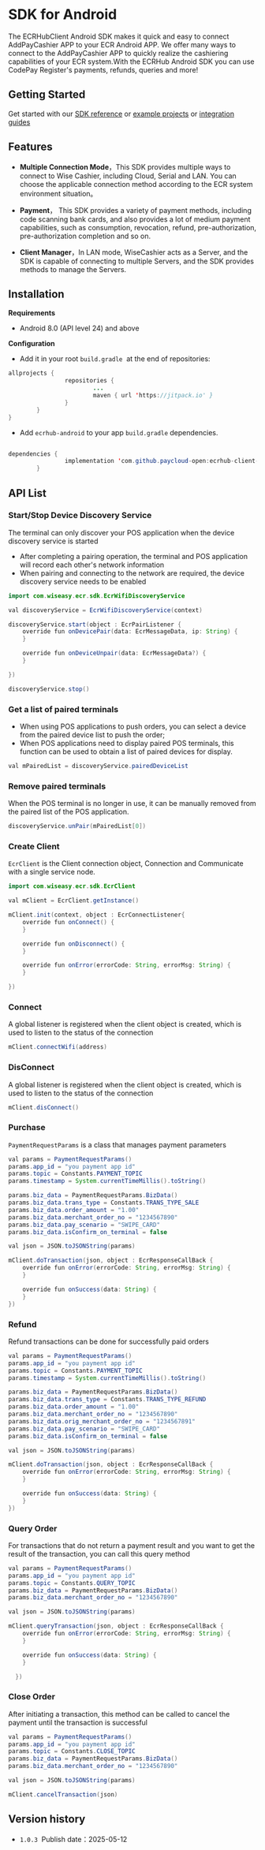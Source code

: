 # SDK for Android
The ECRHubClient Android SDK makes it quick and easy to connect AddPayCashier APP to your ECR Android APP. We offer many ways to connect to the AddPayCashier APP to quickly realize the cashiering capabilities of your ECR system.With the ECRHub Android SDK you can use CodePay Register's payments, refunds, queries and more!
## Getting Started
Get started with our [SDK reference](https://github.com/paycloud-open/ecr-hub-client-sdk-android/tree/main/wisecashier_ecr_sdk) or [example projects](https://github.com/paycloud-open/ecr-hub-client-sdk-android) or [integration guides](./posDevGuidelines)


## Features

* **Multiple Connection Mode**，This SDK provides multiple ways to connect to Wise Cashier, including Cloud, Serial and LAN. You can choose the applicable connection method according to the ECR system environment situation。

* **Payment**， This SDK provides a variety of payment methods, including code scanning bank cards, and also provides a lot of medium payment capabilities, such as consumption, revocation, refund, pre-authorization, pre-authorization completion and so on.
* **Client Manager**，In LAN mode, WiseCashier acts as a Server, and the SDK is capable of connecting to multiple Servers, and the SDK provides methods to manage the Servers.



## Installation
**Requirements**

* Android 8.0 (API level 24) and above

**Configuration**
* Add it in your root `build.gradle`  at the end of repositories:
```java
allprojects {
                repositories {
                        ...
                        maven { url 'https://jitpack.io' }
                }
        }
}
```
* Add `ecrhub-android` to your app `build.gradle` dependencies.

```java

dependencies {
                implementation 'com.github.paycloud-open:ecrhub-client-sdk-android:1.0.4'
        }
```

## API List

### Start/Stop Device Discovery Service

The terminal can only discover your POS application when the device discovery service is started

- After completing a pairing operation, the terminal and POS application will record each other's network information
- When pairing and connecting to the network are required, the device discovery service needs to be enabled

```java
import com.wiseasy.ecr.sdk.EcrWifiDiscoveryService

val discoveryService = EcrWifiDiscoveryService(context)

discoveryService.start(object : EcrPairListener {
    override fun onDevicePair(data: EcrMessageData, ip: String) {
    }

    override fun onDeviceUnpair(data: EcrMessageData?) {
    }

})

discoveryService.stop()
```

### Get a list of paired terminals

- When using POS applications to push orders, you can select a device from the paired device list to push the order;
- When POS applications need to display paired POS terminals, this function can be used to obtain a list of paired devices for display.

```java
val mPairedList = discoveryService.pairedDeviceList
```

### Remove paired terminals

When the POS terminal is no longer in use, it can be manually removed from the paired list of the POS application.

```java
discoveryService.unPair(mPairedList[0])
```

### 

### Create Client

`EcrClient` is the Client connection object, Connection and Communicate with a single service node.

```java
import com.wiseasy.ecr.sdk.EcrClient

val mClient = EcrClient.getInstance()

mClient.init(context, object : EcrConnectListener{
    override fun onConnect() {
    }

    override fun onDisconnect() {
    }

    override fun onError(errorCode: String, errorMsg: String) {
    }

}) 
```
### Connect
  A global listener is registered when the client object is created, which is used to listen to the status of the connection
  ```java
mClient.connectWifi(address)
  ```
### DisConnect
A global listener is registered when the client object is created, which is used to listen to the status of the connection
```java
mClient.disConnect()
```
### Purchase
 `PaymentRequestParams` is a class that manages payment parameters
```java
val params = PaymentRequestParams()
params.app_id = "you payment app id"
params.topic = Constants.PAYMENT_TOPIC
params.timestamp = System.currentTimeMillis().toString()

params.biz_data = PaymentRequestParams.BizData()
params.biz_data.trans_type = Constants.TRANS_TYPE_SALE
params.biz_data.order_amount = "1.00"
params.biz_data.merchant_order_no = "1234567890"
params.biz_data.pay_scenario = "SWIPE_CARD"
params.biz_data.isConfirm_on_terminal = false

val json = JSON.toJSONString(params)

mClient.doTransaction(json, object : EcrResponseCallBack {
    override fun onError(errorCode: String, errorMsg: String) {
    }

    override fun onSuccess(data: String) {
    }
})
```
### Refund
Refund transactions can be done for successfully paid orders
```java
val params = PaymentRequestParams()
params.app_id = "you payment app id"
params.topic = Constants.PAYMENT_TOPIC
params.timestamp = System.currentTimeMillis().toString()

params.biz_data = PaymentRequestParams.BizData()
params.biz_data.trans_type = Constants.TRANS_TYPE_REFUND
params.biz_data.order_amount = "1.00"
params.biz_data.merchant_order_no = "1234567890"
params.biz_data.orig_merchant_order_no = "1234567891"
params.biz_data.pay_scenario = "SWIPE_CARD"
params.biz_data.isConfirm_on_terminal = false

val json = JSON.toJSONString(params)

mClient.doTransaction(json, object : EcrResponseCallBack {
    override fun onError(errorCode: String, errorMsg: String) {
    }

    override fun onSuccess(data: String) {
    }
})
```

### Query Order
For transactions that do not return a payment result and you want to get the result of the transaction, you can call this query method
```java
val params = PaymentRequestParams()
params.app_id = "you payment app id"
params.topic = Constants.QUERY_TOPIC
params.biz_data = PaymentRequestParams.BizData()
params.biz_data.merchant_order_no = "1234567890"

val json = JSON.toJSONString(params)

mClient.queryTransaction(json, object : EcrResponseCallBack {
    override fun onError(errorCode: String, errorMsg: String) {
    }

    override fun onSuccess(data: String) {
    }

  })
```
### Close Order
After initiating a transaction, this method can be called to cancel the payment until the transaction is successful
```java
val params = PaymentRequestParams()
params.app_id = "you payment app id"
params.topic = Constants.CLOSE_TOPIC
params.biz_data = PaymentRequestParams.BizData()
params.biz_data.merchant_order_no = "1234567890"

val json = JSON.toJSONString(params)

mClient.cancelTransaction(json)
```


## Version history

* `1.0.3` 
    Publish date：2025-05-12